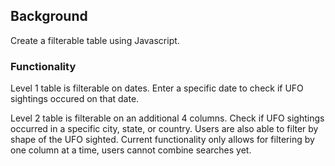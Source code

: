 ## Background

Create a filterable table using Javascript.

### Functionality

Level 1 table is filterable on dates. Enter a specific date to check if UFO sightings occured on that date.

Level 2 table is filterable on an additional 4 columns. Check if UFO sightings occurred in a specific city, state, or country. Users are also able to filter
by shape of the UFO sighted. Current functionality only allows for filtering by one column at a time, users cannot combine searches yet.